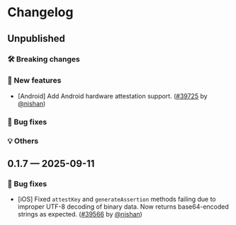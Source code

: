 # Changelog

## Unpublished

### 🛠 Breaking changes

### 🎉 New features

- [Android] Add Android hardware attestation support. ([#39725](https://github.com/expo/expo/pull/39725) by [@nishan](https://github.com/intergalacticspacehighway))

### 🐛 Bug fixes

### 💡 Others

## 0.1.7 — 2025-09-11

### 🐛 Bug fixes

- [iOS] Fixed `attestKey` and `generateAssertion` methods failing due to improper UTF-8 decoding of binary data. Now returns base64-encoded strings as expected. ([#39566](https://github.com/expo/expo/pull/39566) by [@nishan](https://github.com/intergalacticspacehighway))
